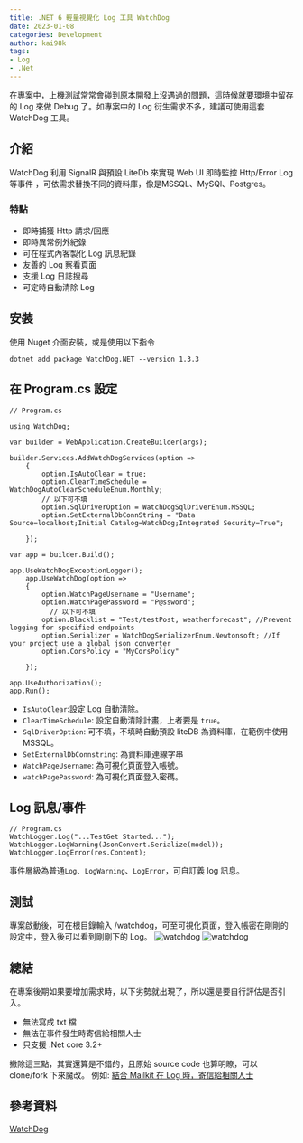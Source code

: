 ```yaml
---
title: .NET 6 輕量視覺化 Log 工具 WatchDog
date: 2023-01-08
categories: Development
author: kai98k
tags:
- Log
- .Net
---
```

在專案中，上機測試常常會碰到原本開發上沒遇過的問題，這時候就要環境中留存的 Log 來做 Debug 了。如專案中的 Log 衍生需求不多，建議可使用這套 WatchDog 工具。
## 介紹
WatchDog 利用 SignalR 與預設 LiteDb 來實現 Web UI 即時監控 Http/Error Log 等事件 ，可依需求替換不同的資料庫，像是MSSQL、MySQl、Postgres。
### 特點
* 即時捕獲 Http 請求/回應
* 即時異常例外紀錄
* 可在程式內客製化 Log 訊息紀錄
* 友善的 Log 察看頁面
* 支援 Log 日誌搜尋
* 可定時自動清除 Log
## 安裝
使用 Nuget 介面安裝，或是使用以下指令
```console=
dotnet add package WatchDog.NET --version 1.3.3
```
## 在 Program.cs 設定
```c#=
// Program.cs

using WatchDog;

var builder = WebApplication.CreateBuilder(args);

builder.Services.AddWatchDogServices(option =>
    {
        option.IsAutoClear = true;
        option.ClearTimeSchedule = WatchDogAutoClearScheduleEnum.Monthly;
        // 以下可不填
        option.SqlDriverOption = WatchDogSqlDriverEnum.MSSQL;
        option.SetExternalDbConnString = "Data Source=localhost;Initial Catalog=WatchDog;Integrated Security=True";

    });

var app = builder.Build();

app.UseWatchDogExceptionLogger();
    app.UseWatchDog(option =>
    {
        option.WatchPageUsername = "Username";
        option.WatchPagePassword = "P@ssword";
          // 以下可不填
        option.Blacklist = "Test/testPost, weatherforecast"; //Prevent logging for specified endpoints
        option.Serializer = WatchDogSerializerEnum.Newtonsoft; //If your project use a global json converter
        option.CorsPolicy = "MyCorsPolicy"

    });

app.UseAuthorization();
app.Run();
```
* `IsAutoClear`:設定 Log 自動清除。
* `ClearTimeSchedule`: 設定自動清除計畫，上者要是 `true`。
* `SqlDriverOption`: 可不填，不填時自動預設 liteDB 為資料庫，在範例中使用 MSSQL。
* `SetExternalDbConnstring`: 為資料庫連線字串
* `WatchPageUsername`: 為可視化頁面登入帳號。
* `watchPagePassword`: 為可視化頁面登入密碼。

## Log 訊息/事件
```c#=
// Program.cs
WatchLogger.Log("...TestGet Started...");
WatchLogger.LogWarning(JsonConvert.Serialize(model));
WatchLogger.LogError(res.Content);
```
事件層級為普通`Log`、`LogWarning`、`LogError`，可自訂義 log 訊息。

## 測試
專案啟動後，可在根目錄輸入 /watchdog，可至可視化頁面，登入帳密在剛剛的設定中，登入後可以看到剛剛下的 Log。
![watchdog](https://i.imgur.com/QuZHHMa.png)
![watchdog](https://github.com/IzyPro/WatchDog/raw/main/watchlog.png)

## 總結
在專案後期如果要增加需求時，以下劣勢就出現了，所以還是要自行評估是否引入。
* 無法寫成 txt 檔
* 無法在事件發生時寄信給相關人士
* 只支援 .Net core 3.2+

撇除這三點，其實還算是不錯的，且原始 source code 也算明瞭，可以 clone/fork 下來魔改。
例如: [結合 Mailkit 在 Log 時，寄信給相關人士](https://github.com/IzyPro/WatchDog/pull/91/files)

## 參考資料
[WatchDog](https://github.com/IzyPro/WatchDog/pull/91/files)


